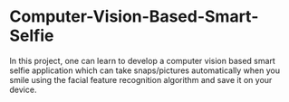# Computer-Vision-Based-Smart-Selfie
In this project, one can learn to develop a computer vision based smart selfie application which can take snaps/pictures automatically when you smile using the facial feature recognition algorithm and save it on your device.
